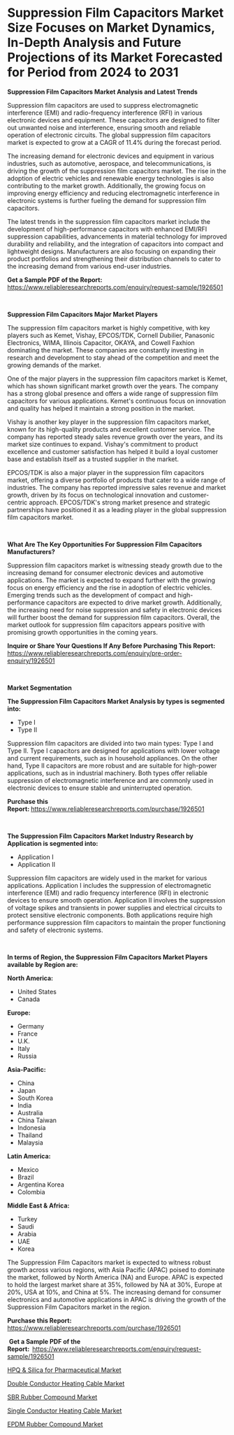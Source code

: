 <p><h1>Suppression Film Capacitors Market Size Focuses on Market Dynamics, In-Depth Analysis and Future Projections of its Market Forecasted for Period from 2024 to 2031</h1></p><p><strong>Suppression Film Capacitors Market Analysis and Latest Trends</strong></p>
<p><p>Suppression film capacitors are used to suppress electromagnetic interference (EMI) and radio-frequency interference (RFI) in various electronic devices and equipment. These capacitors are designed to filter out unwanted noise and interference, ensuring smooth and reliable operation of electronic circuits. The global suppression film capacitors market is expected to grow at a CAGR of 11.4% during the forecast period.</p><p>The increasing demand for electronic devices and equipment in various industries, such as automotive, aerospace, and telecommunications, is driving the growth of the suppression film capacitors market. The rise in the adoption of electric vehicles and renewable energy technologies is also contributing to the market growth. Additionally, the growing focus on improving energy efficiency and reducing electromagnetic interference in electronic systems is further fueling the demand for suppression film capacitors.</p><p>The latest trends in the suppression film capacitors market include the development of high-performance capacitors with enhanced EMI/RFI suppression capabilities, advancements in material technology for improved durability and reliability, and the integration of capacitors into compact and lightweight designs. Manufacturers are also focusing on expanding their product portfolios and strengthening their distribution channels to cater to the increasing demand from various end-user industries.</p></p>
<p><strong>Get a Sample PDF of the Report:&nbsp;</strong> <a href="https://www.reliableresearchreports.com/enquiry/request-sample/1926501">https://www.reliableresearchreports.com/enquiry/request-sample/1926501</a></p>
<p>&nbsp;</p>
<p><strong>Suppression Film Capacitors Major Market Players</strong></p>
<p><p>The suppression film capacitors market is highly competitive, with key players such as Kemet, Vishay, EPCOS/TDK, Cornell Dubilier, Panasonic Electronics, WIMA, Illinois Capacitor, OKAYA, and Cowell Faxhion dominating the market. These companies are constantly investing in research and development to stay ahead of the competition and meet the growing demands of the market.</p><p>One of the major players in the suppression film capacitors market is Kemet, which has shown significant market growth over the years. The company has a strong global presence and offers a wide range of suppression film capacitors for various applications. Kemet's continuous focus on innovation and quality has helped it maintain a strong position in the market. </p><p>Vishay is another key player in the suppression film capacitors market, known for its high-quality products and excellent customer service. The company has reported steady sales revenue growth over the years, and its market size continues to expand. Vishay's commitment to product excellence and customer satisfaction has helped it build a loyal customer base and establish itself as a trusted supplier in the market.</p><p>EPCOS/TDK is also a major player in the suppression film capacitors market, offering a diverse portfolio of products that cater to a wide range of industries. The company has reported impressive sales revenue and market growth, driven by its focus on technological innovation and customer-centric approach. EPCOS/TDK's strong market presence and strategic partnerships have positioned it as a leading player in the global suppression film capacitors market.</p></p>
<p>&nbsp;</p>
<p><strong>What Are The Key Opportunities For Suppression Film Capacitors Manufacturers?</strong></p>
<p><p>Suppression film capacitors market is witnessing steady growth due to the increasing demand for consumer electronic devices and automotive applications. The market is expected to expand further with the growing focus on energy efficiency and the rise in adoption of electric vehicles. Emerging trends such as the development of compact and high-performance capacitors are expected to drive market growth. Additionally, the increasing need for noise suppression and safety in electronic devices will further boost the demand for suppression film capacitors. Overall, the market outlook for suppression film capacitors appears positive with promising growth opportunities in the coming years.</p></p>
<p><strong>Inquire or Share Your Questions If Any Before Purchasing This Report:</strong> <a href="https://www.reliableresearchreports.com/enquiry/pre-order-enquiry/1926501">https://www.reliableresearchreports.com/enquiry/pre-order-enquiry/1926501</a></p>
<p>&nbsp;</p>
<p><strong>Market Segmentation</strong></p>
<p><strong>The Suppression Film Capacitors Market Analysis by types is segmented into:</strong></p>
<p><ul><li>Type I</li><li>Type II</li></ul></p>
<p><p>Suppression film capacitors are divided into two main types: Type I and Type II. Type I capacitors are designed for applications with lower voltage and current requirements, such as in household appliances. On the other hand, Type II capacitors are more robust and are suitable for high-power applications, such as in industrial machinery. Both types offer reliable suppression of electromagnetic interference and are commonly used in electronic devices to ensure stable and uninterrupted operation.</p></p>
<p><strong>Purchase this Report:&nbsp;</strong><a href="https://www.reliableresearchreports.com/purchase/1926501">https://www.reliableresearchreports.com/purchase/1926501</a></p>
<p>&nbsp;</p>
<p><strong>The Suppression Film Capacitors Market Industry Research by Application is segmented into:</strong></p>
<p><ul><li>Application I</li><li>Application II</li></ul></p>
<p><p>Suppression film capacitors are widely used in the market for various applications. Application I includes the suppression of electromagnetic interference (EMI) and radio frequency interference (RFI) in electronic devices to ensure smooth operation. Application II involves the suppression of voltage spikes and transients in power supplies and electrical circuits to protect sensitive electronic components. Both applications require high performance suppression film capacitors to maintain the proper functioning and safety of electronic systems.</p></p>
<p>&nbsp;</p>
<p><strong>In terms of Region, the Suppression Film Capacitors Market Players available by Region are:</strong></p>
<p>
    <p> <strong> North America: </strong>
        <ul>
            <li>United States</li>
            <li>Canada</li>
        </ul>
        </p> 
    <p> <strong> Europe: </strong>
        <ul>
            <li>Germany</li>
            <li>France</li>
            <li>U.K.</li>
            <li>Italy</li>
            <li>Russia</li>
        </ul>
        </p> 
    <p> <strong> Asia-Pacific: </strong>
        <ul>
            <li>China</li>
            <li>Japan</li>
            <li>South Korea</li>
            <li>India</li>
            <li>Australia</li>
            <li>China Taiwan</li>
            <li>Indonesia</li>
            <li>Thailand</li>
            <li>Malaysia</li>
        </ul>
        </p> 
    <p> <strong> Latin America: </strong>
        <ul>
            <li>Mexico</li>
            <li>Brazil</li>
            <li>Argentina Korea</li>
            <li>Colombia</li>
        </ul>
        </p> 
    <p> <strong> Middle East & Africa: </strong>
        <ul>
            <li>Turkey</li>
            <li>Saudi</li>
            <li>Arabia</li>
            <li>UAE</li>
            <li>Korea</li>
        </ul>
    </p>
    </p>
<p><p>The Suppression Film Capacitors market is expected to witness robust growth across various regions, with Asia Pacific (APAC) poised to dominate the market, followed by North America (NA) and Europe. APAC is expected to hold the largest market share at 35%, followed by NA at 30%, Europe at 20%, USA at 10%, and China at 5%. The increasing demand for consumer electronics and automotive applications in APAC is driving the growth of the Suppression Film Capacitors market in the region.</p></p>
<p><strong>Purchase this Report: </strong><a href="https://www.reliableresearchreports.com/purchase/1926501">https://www.reliableresearchreports.com/purchase/1926501</a></p>
<p>&nbsp;<strong>Get a Sample PDF of the Report:&nbsp;&nbsp;</strong><a href="https://www.reliableresearchreports.com/enquiry/request-sample/1926501">https://www.reliableresearchreports.com/enquiry/request-sample/1926501</a></p>
<p><strong></strong></p>
<p><p><a href="https://rainy-horn-d69.notion.site/HPQ-Silica-for-Pharmaceutical-Market-Insights-Market-Players-and-Forecast-Till-2031-e63fe5e32bce47f688950ebea41e2698">HPQ & Silica for Pharmaceutical Market</a></p><p><a href="https://rainy-horn-d69.notion.site/Double-Conductor-Heating-Cable-Market-Furnish-Information-about-Market-Size-Market-Share-Market-Dy-94d9b003b9ba447f9e6e07377d7a5029">Double Conductor Heating Cable Market</a></p><p><a href="https://view.publitas.com/reportprime-1/sbr-rubber-compound-market-analysis-examines-its-scope-on-growth-opportunities-and-forecasted-trends-spanning-from-2024-to-2031/">SBR Rubber Compound Market</a></p><p><a href="https://woozy-pyroraptor-a1f.notion.site/Single-Conductor-Heating-Cable-Market-Size-Share-Trends-Analysis-Report-By-Application-Regional--225687cb126b4fa49256f8b0a4ccfe9f">Single Conductor Heating Cable Market</a></p><p><a href="https://view.publitas.com/reportprime-1/epdm-rubber-compound-market-size-growth-and-forecast-from-2024-2031/">EPDM Rubber Compound Market</a></p></p>